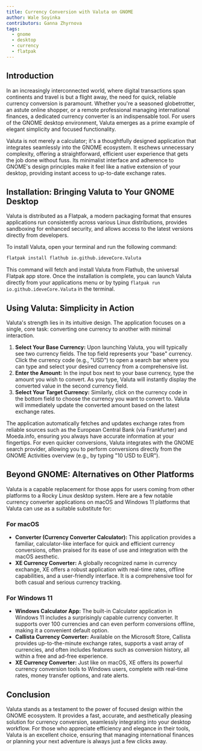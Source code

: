 ```yaml
---
title: Currency Conversion with Valuta on GNOME
author: Wale Soyinka
contributors: Ganna Zhyrnova
tags:
  - gnome
  - desktop
  - currency
  - flatpak
---
```


## Introduction

In an increasingly interconnected world, where digital transactions span continents and travel is but a flight away, the need for quick, reliable currency conversion is paramount. Whether you're a seasoned globetrotter, an astute online shopper, or a remote professional managing international finances, a dedicated currency converter is an indispensable tool. For users of the GNOME desktop environment, Valuta emerges as a prime example of elegant simplicity and focused functionality.

Valuta is not merely a calculator; it's a thoughtfully designed application that integrates seamlessly into the GNOME ecosystem. It eschews unnecessary complexity, offering a straightforward, efficient user experience that gets the job done without fuss. Its minimalist interface and adherence to GNOME's design principles make it feel like a native extension of your desktop, providing instant access to up-to-date exchange rates.

## Installation: Bringing Valuta to Your GNOME Desktop

Valuta is distributed as a Flatpak, a modern packaging format that ensures applications run consistently across various Linux distributions, provides sandboxing for enhanced security, and allows access to the latest versions directly from developers.

To install Valuta, open your terminal and run the following command:

```bash
flatpak install flathub io.github.ideveCore.Valuta
```

This command will fetch and install Valuta from Flathub, the universal Flatpak app store. Once the installation is complete, you can launch Valuta directly from your applications menu or by typing `flatpak run io.github.ideveCore.Valuta` in the terminal.

## Using Valuta: Simplicity in Action

Valuta's strength lies in its intuitive design. The application focuses on a single, core task: converting one currency to another with minimal interaction.

1. **Select Your Base Currency:** Upon launching Valuta, you will typically see two currency fields. The top field represents your "base" currency. Click the currency code (e.g., "USD") to open a search bar where you can type and select your desired currency from a comprehensive list.
2. **Enter the Amount:** In the input box next to your base currency, type the amount you wish to convert. As you type, Valuta will instantly display the converted value in the second currency field.
3. **Select Your Target Currency:** Similarly, click on the currency code in the bottom field to choose the currency you want to convert to. Valuta will immediately update the converted amount based on the latest exchange rates.

The application automatically fetches and updates exchange rates from reliable sources such as the European Central Bank (via Frankfurter) and Moeda.info, ensuring you always have accurate information at your fingertips. For even quicker conversions, Valuta integrates with the GNOME search provider, allowing you to perform conversions directly from the GNOME Activities overview (e.g., by typing "10 USD to EUR").

## Beyond GNOME: Alternatives on Other Platforms

Valuta is a capable replacement for those apps for users coming from other platforms to a Rocky Linux desktop system. Here are a few notable currency converter applications on macOS and Windows 11 platforms that Valuta can use as a suitable substitute for:

### For macOS

* **Converter (Currency Converter Calculator):** This application provides a familiar, calculator-like interface for quick and efficient currency conversions, often praised for its ease of use and integration with the macOS aesthetic.
* **XE Currency Converter:** A globally recognized name in currency exchange, XE offers a robust application with real-time rates, offline capabilities, and a user-friendly interface. It is a comprehensive tool for both casual and serious currency tracking.

### For Windows 11

* **Windows Calculator App:** The built-in Calculator application in Windows 11 includes a surprisingly capable currency converter. It supports over 100 currencies and can even perform conversions offline, making it a convenient default option.
* **Callista Currency Converter:** Available on the Microsoft Store, Callista provides up-to-the-minute exchange rates, supports a vast array of currencies, and often includes features such as conversion history, all within a free and ad-free experience.
* **XE Currency Converter:** Just like on macOS, XE offers its powerful currency conversion tools to Windows users, complete with real-time rates, money transfer options, and rate alerts.

## Conclusion

Valuta stands as a testament to the power of focused design within the GNOME ecosystem. It provides a fast, accurate, and aesthetically pleasing solution for currency conversion, seamlessly integrating into your desktop workflow. For those who appreciate efficiency and elegance in their tools, Valuta is an excellent choice, ensuring that managing international finances or planning your next adventure is always just a few clicks away.
